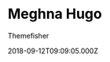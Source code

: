 ---
title: Meghna Hugo
github: https://github.com/themefisher/meghna-hugo/
demo: https://demo.gethugothemes.com/meghna/site/
author: Themefisher
author_link: https://themefisher.com
thumbnail: themes/themefisher-meghna-hugo.jpg
ssg:
  - Hugo
cms:
  - Forestry
css:
  - Bootstrap
archetype:
  - Portfolio
  - Blog
  - Business
date: 2018-09-12T09:09:05.000Z
description: Meghna Hugo Template
weight: 9
publish_date: '2018-09-12T09:09:05Z'
update_date: '2022-06-01T05:21:20Z'
github_star: 359
github_fork: 1215
---